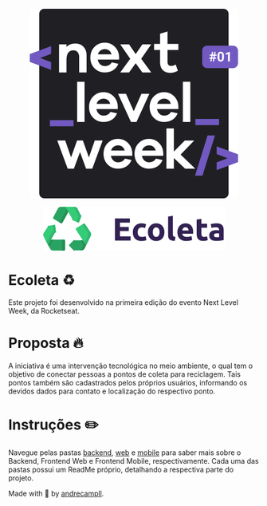 <p align="center">
  <img src="./logo.svg"/>
</p>

<p align="center">
  <img src="./web/src/assets/logo.svg"/>
</p>

# Ecoleta ♻️
Este projeto foi desenvolvido na primeira edição do evento Next Level Week, da Rocketseat.

# Proposta 🔥
A iniciativa é uma intervenção tecnológica no meio ambiente, o qual tem o objetivo de conectar pessoas a pontos de coleta para
reciclagem. Tais pontos também são cadastrados pelos próprios usuários, informando os devidos dados para contato e localização
do respectivo ponto.

# Instruções ✏️
Navegue pelas pastas <a href="https://github.com/andrecampll/Ecoleta/tree/master/backend" target="blank">backend</a>,
<a href="https://github.com/andrecampll/Ecoleta/tree/master/web" target="blank">web</a>
e <a href="https://github.com/andrecampll/Ecoleta/tree/master/mobile" target="blank">mobile</a>
para saber mais sobre o Backend, Frontend Web e Frontend Mobile, respectivamente.
Cada uma das pastas possui um ReadMe próprio, detalhando a respectiva parte do projeto.

Made with 💜 by <a href="https://github.com/andrecampll" target="blank">andrecampll</a>.
